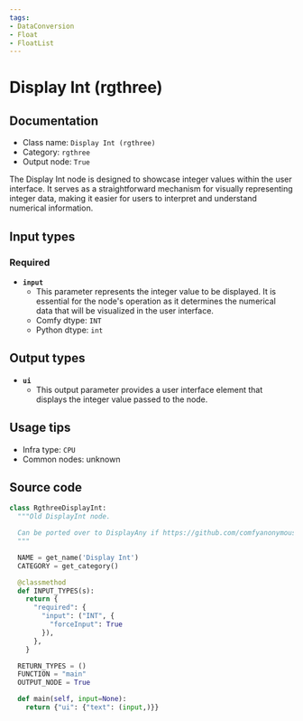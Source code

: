 ```yaml
---
tags:
- DataConversion
- Float
- FloatList
---
```


# Display Int (rgthree)
## Documentation
- Class name: `Display Int (rgthree)`
- Category: `rgthree`
- Output node: `True`

The Display Int node is designed to showcase integer values within the user interface. It serves as a straightforward mechanism for visually representing integer data, making it easier for users to interpret and understand numerical information.
## Input types
### Required
- **`input`**
    - This parameter represents the integer value to be displayed. It is essential for the node's operation as it determines the numerical data that will be visualized in the user interface.
    - Comfy dtype: `INT`
    - Python dtype: `int`
## Output types
- **`ui`**
    - This output parameter provides a user interface element that displays the integer value passed to the node.
## Usage tips
- Infra type: `CPU`
- Common nodes: unknown


## Source code
```python
class RgthreeDisplayInt:
  """Old DisplayInt node.

  Can be ported over to DisplayAny if https://github.com/comfyanonymous/ComfyUI/issues/1527 fixed.
  """

  NAME = get_name('Display Int')
  CATEGORY = get_category()

  @classmethod
  def INPUT_TYPES(s):
    return {
      "required": {
        "input": ("INT", {
          "forceInput": True
        }),
      },
    }

  RETURN_TYPES = ()
  FUNCTION = "main"
  OUTPUT_NODE = True

  def main(self, input=None):
    return {"ui": {"text": (input,)}}

```

